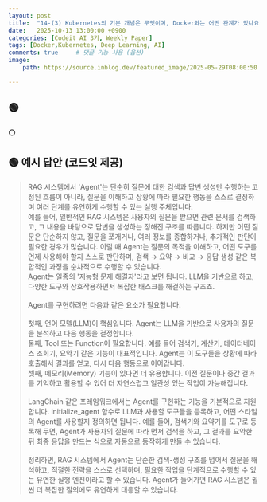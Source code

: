 ```yaml
---
layout: post
title:  "14-(3) Kubernetes의 기본 개념은 무엇이며, Docker와는 어떤 관계가 있나요?"
date:   2025-10-13 13:00:00 +0900
categories: [Codeit AI 3기, Weekly Paper]
tags: [Docker,Kubernetes, Deep Learning, AI]
comments: true     # 댓글 기능 사용 (옵션)
image:
    path: https://source.inblog.dev/featured_image/2025-05-29T08:00:50.351Z-0627429c-15b0-4a8a-82f6-db15f6b4c9e1

---
```

## 🟢 


#### ⚪ 

## 🟢 예시 답안 (코드잇 제공)


>RAG 시스템에서 'Agent'는 단순히 질문에 대한 검색과 답변 생성만 수행하는 고정된 흐름이 아니라, 질문을 이해하고 상황에 따라 필요한 행동을 스스로 결정하며 여러 단계를 유연하게 수행할 수 있는 실행 주체입니다.<br>예를 들어, 일반적인 RAG 시스템은 사용자의 질문을 받으면 관련 문서를 검색하고, 그 내용을 바탕으로 답변을 생성하는 정해진 구조를 따릅니다. 하지만 어떤 질문은 단순하지 않고, 질문을 쪼개거나, 여러 정보를 종합하거나, 추가적인 판단이 필요한 경우가 많습니다. 이럴 때 Agent는 질문의 목적을 이해하고, 어떤 도구를 언제 사용해야 할지 스스로 판단하며, 검색 → 요약 → 비교 → 응답 생성 같은 복합적인 과정을 순차적으로 수행할 수 있습니다.<br>Agent는 일종의 '지능형 문제 해결자'라고 보면 됩니다. LLM을 기반으로 하고, 다양한 도구와 상호작용하면서 복잡한 태스크를 해결하는 구조죠.<br><br>Agent를 구현하려면 다음과 같은 요소가 필요합니다.<br><br>첫째, 언어 모델(LLM)이 핵심입니다. Agent는 LLM을 기반으로 사용자의 질문을 분석하고 다음 행동을 결정합니다.<br>둘째, Tool 또는 Function이 필요합니다. 예를 들어 검색기, 계산기, 데이터베이스 조회기, 요약기 같은 기능이 대표적입니다. Agent는 이 도구들을 상황에 따라 호출해서 결과를 얻고, 다시 다음 행동으로 이어갑니다.<br>셋째, 메모리(Memory) 기능이 있다면 더 유용합니다. 이전 질문이나 중간 결과를 기억하고 활용할 수 있어 더 자연스럽고 일관성 있는 작업이 가능해집니다.<br><br>LangChain 같은 프레임워크에서는 Agent를 구현하는 기능을 기본적으로 지원합니다. initialize_agent 함수로 LLM과 사용할 도구들을 등록하고, 어떤 스타일의 Agent를 사용할지 정의하면 됩니다. 예를 들어, 검색기와 요약기를 도구로 등록해 두면, Agent가 사용자의 질문에 따라 먼저 검색을 하고, 그 결과를 요약한 뒤 최종 응답을 만드는 식으로 자동으로 동작하게 만들 수 있습니다.<br><br>정리하면, RAG 시스템에서 Agent는 단순한 검색-생성 구조를 넘어서 질문을 해석하고, 적절한 전략을 스스로 선택하며, 필요한 작업을 단계적으로 수행할 수 있는 유연한 실행 엔진이라고 할 수 있습니다. Agent가 들어가면 RAG 시스템은 훨씬 더 복잡한 질의에도 유연하게 대응할 수 있습니다.